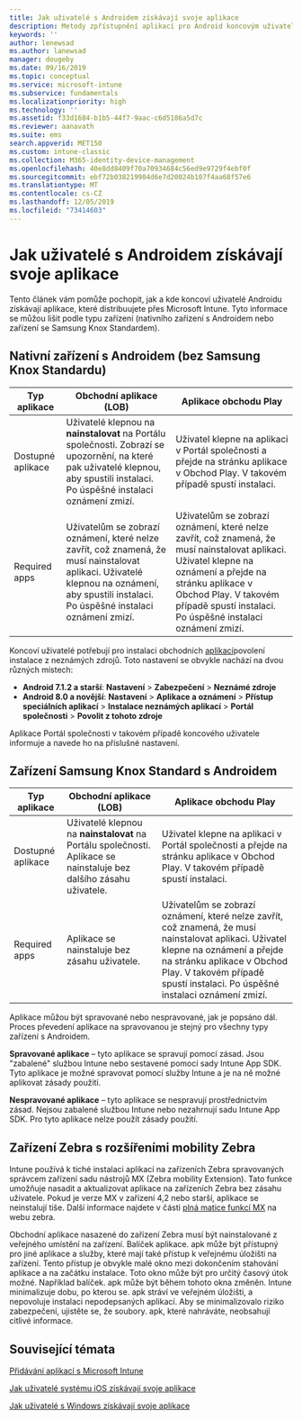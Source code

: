 ```yaml
---
title: Jak uživatelé s Androidem získávají svoje aplikace
description: Metody zpřístupnění aplikací pro Android koncovým uživatelům
keywords: ''
author: lenewsad
ms.author: lanewsad
manager: dougeby
ms.date: 09/16/2019
ms.topic: conceptual
ms.service: microsoft-intune
ms.subservice: fundamentals
ms.localizationpriority: high
ms.technology: ''
ms.assetid: f33d1684-b1b5-44f7-9aac-c6d5186a5d7c
ms.reviewer: aanavath
ms.suite: ems
search.appverid: MET150
ms.custom: intune-classic
ms.collection: M365-identity-device-management
ms.openlocfilehash: 40e8dd8409f70a70934684c56ed9e9729f4ebf0f
ms.sourcegitcommit: ebf72b038219904d6e7d20024b107f4aa68f57e6
ms.translationtype: MT
ms.contentlocale: cs-CZ
ms.lasthandoff: 12/05/2019
ms.locfileid: "73414603"
---
```

# <a name="how-your-android-users-get-their-apps"></a>Jak uživatelé s Androidem získávají svoje aplikace

Tento článek vám pomůže pochopit, jak a kde koncoví uživatelé Androidu získávají aplikace, které distribuujete přes Microsoft Intune. Tyto informace se můžou lišit podle typu zařízení (nativního zařízení s Androidem nebo zařízení se Samsung Knox Standardem).

## <a name="native-non-samsung-knox-standard-android-devices"></a>Nativní zařízení s Androidem (bez Samsung Knox Standardu)

| Typ aplikace | Obchodní aplikace (LOB) | Aplikace obchodu Play  |
| ------------- |-------------| -----|
| Dostupné aplikace      | Uživatelé klepnou na **nainstalovat** na Portálu společnosti. Zobrazí se upozornění, na které pak uživatelé klepnou, aby spustili instalaci. Po úspěšné instalaci oznámení zmizí. | Uživatel klepne na aplikaci v Portál společnosti a přejde na stránku aplikace v Obchod Play. V takovém případě spustí instalaci.|
| Required apps      | Uživatelům se zobrazí oznámení, které nelze zavřít, což znamená, že musí nainstalovat aplikaci. Uživatelé klepnou na oznámení, aby spustili instalaci. Po úspěšné instalaci oznámení zmizí.    | Uživatelům se zobrazí oznámení, které nelze zavřít, což znamená, že musí nainstalovat aplikaci. Uživatel klepne na oznámení a přejde na stránku aplikace v Obchod Play. V takovém případě spustí instalaci. Po úspěšné instalaci oznámení zmizí. |

Koncoví uživatelé potřebují pro instalaci obchodních [aplikací](../apps/lob-apps-android.md)povolení instalace z neznámých zdrojů. Toto nastavení se obvykle nachází na dvou různých místech:

* **Android 7.1.2 a starší**: **Nastavení** > **Zabezpečení** > **Neznámé zdroje**
* **Android 8.0 a novější**: **Nastavení** > **Aplikace a oznámení** > **Přístup speciálních aplikací** > **Instalace neznámých aplikací** > **Portál společnosti** > **Povolit z tohoto zdroje**

Aplikace Portál společnosti v takovém případě koncového uživatele informuje a navede ho na příslušné nastavení. 

## <a name="samsung-knox-standard-android-devices"></a>Zařízení Samsung Knox Standard s Androidem

| Typ aplikace | Obchodní aplikace (LOB) | Aplikace obchodu Play  |
| ------------- |-------------| -----|
| Dostupné aplikace      | Uživatelé klepnou na **nainstalovat** na Portálu společnosti. Aplikace se nainstaluje bez dalšího zásahu uživatele. | Uživatel klepne na aplikaci v Portál společnosti a přejde na stránku aplikace v Obchod Play. V takovém případě spustí instalaci.|
| Required apps      | Aplikace se nainstaluje bez zásahu uživatele.    | Uživatelům se zobrazí oznámení, které nelze zavřít, což znamená, že musí nainstalovat aplikaci. Uživatel klepne na oznámení a přejde na stránku aplikace v Obchod Play. V takovém případě spustí instalaci. Po úspěšné instalaci oznámení zmizí. |

Aplikace můžou být spravované nebo nespravované, jak je popsáno dál. Proces převedení aplikace na spravovanou je stejný pro všechny typy zařízení s Androidem.

**Spravované aplikace** – tyto aplikace se spravují pomocí zásad. Jsou "zabalené" službou Intune nebo sestavené pomocí sady Intune App SDK. Tyto aplikace je možné spravovat pomocí služby Intune a je na ně možné aplikovat zásady použití.

**Nespravované aplikace** – tyto aplikace se nespravují prostřednictvím zásad. Nejsou zabalené službou Intune nebo nezahrnují sadu Intune App SDK. Pro tyto aplikace nelze použít zásady použití.

## <a name="zebra-devices-with-zebra-mobility-extensions"></a>Zařízení Zebra s rozšířeními mobility Zebra

Intune používá k tiché instalaci aplikací na zařízeních Zebra spravovaných správcem zařízení sadu nástrojů MX (Zebra mobility Extension). Tato funkce umožňuje nasadit a aktualizovat aplikace na zařízeních Zebra bez zásahu uživatele. Pokud je verze MX v zařízení 4,2 nebo starší, aplikace se neinstalují tiše. Další informace najdete v části [plná matice funkcí MX](http://techdocs.zebra.com/mx/compatibility/) na webu zebra.

Obchodní aplikace nasazené do zařízení Zebra musí být nainstalované z veřejného umístění na zařízení. Balíček aplikace. apk může být přístupný pro jiné aplikace a služby, které mají také přístup k veřejnému úložišti na zařízení. Tento přístup je obvykle malé okno mezi dokončením stahování aplikace a na začátku instalace. Toto okno může být pro určitý časový útok možné. Například balíček. apk může být během tohoto okna změněn. Intune minimalizuje dobu, po kterou se. apk stráví ve veřejném úložišti, a nepovoluje instalaci nepodepsaných aplikací. Aby se minimalizovalo riziko zabezpečení, ujistěte se, že soubory. apk, které nahráváte, neobsahují citlivé informace.

## <a name="see-also"></a>Související témata

[Přidávání aplikací s Microsoft Intune](../apps/apps-add.md)

[Jak uživatelé systému iOS získávají svoje aplikace](end-user-apps-ios.md)

[Jak uživatelé s Windows získávají svoje aplikace](end-user-apps-windows.md)
